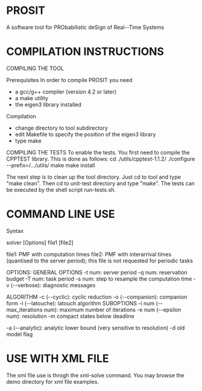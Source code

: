 PROSIT
===============================================================

A software tool for PRObabilistic deSign of Real--Time Systems

COMPILATION INSTRUCTIONS
====================================================================
COMPILING THE TOOL

Prerequisites
In order to compile PROSIT you need
   - a gcc/g++ compiler (version 4.2 or later)
   - a make utility
   - the eigen3 library installed

Compilation
   - change directory to tool subdirectory 
   - edit Makefile to specify the position of the eigen3 library
   - type make


COMPILING THE TESTS
To enable the tests. You first need to compile the CPPTEST library.
This is done as follows:
    cd ./utils/cpptest-1.1.2/ 
    ./configure --prefix=/.../utils/
    make
    make install

The next step is to clean up the tool directory. Just cd to tool and
type "make clean".
Then cd to unit-test directory and type "make". The tests can be executed
by the shell script run-tests.sh. 


COMMAND LINE USE
===============================================================

Syntax

solver [Options] file1 [file2]

file1: PMF with computation times
file2: PMF with interarrival times (quantised to the server period); this file
  is not requested for periodic tasks

OPTIONS:
GENERAL OPTIONS
-t num:			server period 
-q num:	    		reservation budget
-T num:	    		task period
-s num:	    		step to resample the computation time
-v (--verbose):		diagnostic messages

ALGORITHM
-c (--cyclic):		cyclic reduction
-o (--companion):	companion form
-l (--latouche):	latouch algorithm
   SUBOPTIONS
   -i num (--max_iterations num):	maximum number of iterations
   -e num (--epsilon num):  		resolution
   -m compact states below deadline
 
-a (--analytic):     	analytic lower bound (very sensitive to resolution)	   -d			old model flag						

USE WITH XML FILE
===================================================================
The xml file use is throgh the xml-solve command.
You may browse the demo directory for xml file examples.


